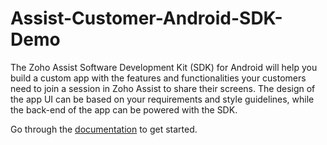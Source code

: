 # Assist-Customer-Android-SDK-Demo

The Zoho Assist Software Development Kit (SDK) for Android will help you build a custom app with the features and functionalities your customers need to join a session in Zoho Assist to share their screens. The design of the app UI can be based on your requirements and style guidelines, while the back-end of the app can be powered with the SDK.

Go through the [documentation](https://www.zoho.com/assist/resources/mobilesdk/android/getting-started.html) to get started.
